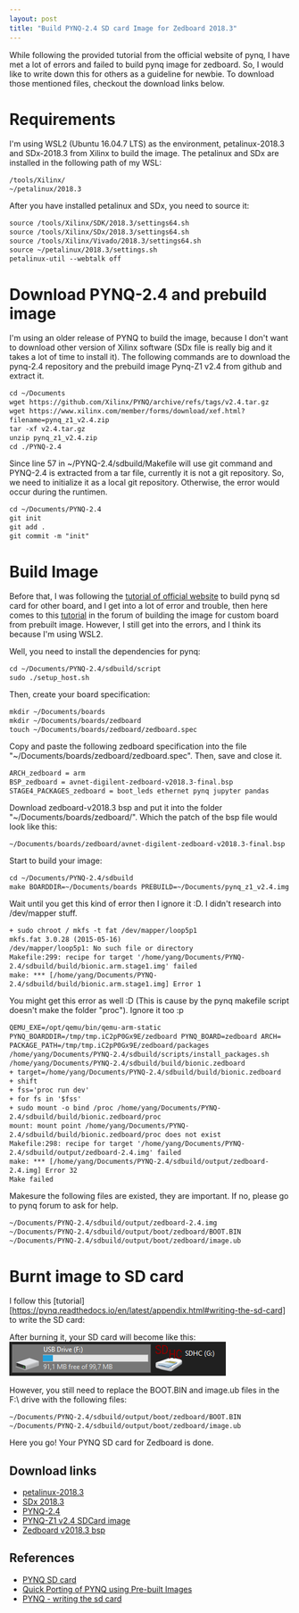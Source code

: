 ```yaml
---
layout: post
title: "Build PYNQ-2.4 SD card Image for Zedboard 2018.3"
---
```


While following the provided tutorial from the official website of pynq, I have met a lot of errors and failed to build pynq image for zedboard. So, I would like to write down this for others as a guideline for newbie. To download those mentioned files, checkout the download links below.

# Requirements

I'm using WSL2 (Ubuntu 16.04.7 LTS) as the environment, petalinux-2018.3 and SDx-2018.3 from Xilinx to build the image. The petalinux and SDx are installed in the following path of my WSL:

```batch
/tools/Xilinx/
~/petalinux/2018.3
```

After you have installed petalinux and SDx, you need to source it:

```batch
source /tools/Xilinx/SDK/2018.3/settings64.sh
source /tools/Xilinx/SDx/2018.3/settings64.sh
source /tools/Xilinx/Vivado/2018.3/settings64.sh
source ~/petalinux/2018.3/settings.sh
petalinux-util --webtalk off
```

# Download PYNQ-2.4 and prebuild image

I'm using an older release of PYNQ to build the image, because I don't want to download other version of Xilinx software (SDx file is really big and it takes a lot of time to install it). The following commands are to download the pynq-2.4 repository and the prebuild image Pynq-Z1 v2.4 from github and extract it.

```batch
cd ~/Documents
wget https://github.com/Xilinx/PYNQ/archive/refs/tags/v2.4.tar.gz
wget https://www.xilinx.com/member/forms/download/xef.html?filename=pynq_z1_v2.4.zip
tar -xf v2.4.tar.gz
unzip pynq_z1_v2.4.zip
cd ./PYNQ-2.4
```

Since line 57 in ~/PYNQ-2.4/sdbuild/Makefile will use git command and PYNQ-2.4 is extracted from a tar file, currently it is not a git repository. So, we need to initialize it as a local git repository. Otherwise, the error would occur during the runtimen.
```batch
cd ~/Documents/PYNQ-2.4
git init
git add .
git commit -m "init"
```

# Build Image
Before that, I was following the [tutorial of official website](https://pynq.readthedocs.io/en/latest/pynq_sd_card.html) to build pynq sd card for other board, and I get into a lot of error and trouble, then here comes to this [tutorial](https://discuss.pynq.io/t/quick-porting-of-pynq-using-pre-built-images/1075) in the forum of building the image for custom board from prebuilt image. However, I still get into the errors, and I think its because I'm using WSL2.

Well, you need to install the dependencies for pynq:
```batch
cd ~/Documents/PYNQ-2.4/sdbuild/script
sudo ./setup_host.sh
```

Then, create your board specification:
```batch
mkdir ~/Documents/boards
mkdir ~/Documents/boards/zedboard
touch ~/Documents/boards/zedboard/zedboard.spec
```

Copy and paste the following zedboard specification into the file "~/Documents/boards/zedboard/zedboard.spec". Then, save and close it.
```spec
ARCH_zedboard = arm
BSP_zedboard = avnet-digilent-zedboard-v2018.3-final.bsp
STAGE4_PACKAGES_zedboard = boot_leds ethernet pynq jupyter pandas
```

Download zedboard-v2018.3 bsp and put it into the folder "~/Documents/boards/zedboard/". Which the patch of the bsp file would look like this:
```
~/Documents/boards/zedboard/avnet-digilent-zedboard-v2018.3-final.bsp
```

Start to build your image:
```
cd ~/Documents/PYNQ-2.4/sdbuild
make BOARDDIR=~/Documents/boards PREBUILD=~/Documents/pynq_z1_v2.4.img
```

Wait until you get this kind of error then I ignore it :D. I didn't research into /dev/mapper stuff.
```
+ sudo chroot / mkfs -t fat /dev/mapper/loop5p1
mkfs.fat 3.0.28 (2015-05-16)
/dev/mapper/loop5p1: No such file or directory
Makefile:299: recipe for target '/home/yang/Documents/PYNQ-2.4/sdbuild/build/bionic.arm.stage1.img' failed
make: *** [/home/yang/Documents/PYNQ-2.4/sdbuild/build/bionic.arm.stage1.img] Error 1
```

You might get this error as well :D (This is cause by the pynq makefile script doesn't make the folder "proc"). Ignore it too :p
```
QEMU_EXE=/opt/qemu/bin/qemu-arm-static PYNQ_BOARDDIR=/tmp/tmp.iC2pP0Gx9E/zedboard PYNQ_BOARD=zedboard ARCH= PACKAGE_PATH=/tmp/tmp.iC2pP0Gx9E/zedboard/packages /home/yang/Documents/PYNQ-2.4/sdbuild/scripts/install_packages.sh /home/yang/Documents/PYNQ-2.4/sdbuild/build/bionic.zedboard
+ target=/home/yang/Documents/PYNQ-2.4/sdbuild/build/bionic.zedboard
+ shift
+ fss='proc run dev'
+ for fs in '$fss'
+ sudo mount -o bind /proc /home/yang/Documents/PYNQ-2.4/sdbuild/build/bionic.zedboard/proc
mount: mount point /home/yang/Documents/PYNQ-2.4/sdbuild/build/bionic.zedboard/proc does not exist
Makefile:298: recipe for target '/home/yang/Documents/PYNQ-2.4/sdbuild/output/zedboard-2.4.img' failed
make: *** [/home/yang/Documents/PYNQ-2.4/sdbuild/output/zedboard-2.4.img] Error 32
Make failed
```

Makesure the following files are existed, they are important. If no, please go to pynq forum to ask for help.
```
~/Documents/PYNQ-2.4/sdbuild/output/zedboard-2.4.img
~/Documents/PYNQ-2.4/sdbuild/output/boot/zedboard/BOOT.BIN
~/Documents/PYNQ-2.4/sdbuild/output/boot/zedboard/image.ub
```

# Burnt image to SD card
I follow this [tutorial][https://pynq.readthedocs.io/en/latest/appendix.html#writing-the-sd-card] to write the SD card:

After burning it, your SD card will become like this:
![burnt sd card](/assets/posts/2021-05-26-pynq-2.4-image-zedboard-2018.3/burnt_sd_card.png)

However, you still need to replace the BOOT.BIN and image.ub files in the F:\ drive with the following files:
```
~/Documents/PYNQ-2.4/sdbuild/output/boot/zedboard/BOOT.BIN
~/Documents/PYNQ-2.4/sdbuild/output/boot/zedboard/image.ub
```

Here you go! Your PYNQ SD card for Zedboard is done.



## Download links
- [petalinux-2018.3](https://www.xilinx.com/member/forms/download/xef.html?filename=petalinux-v2018.3-final-installer.run)
- [SDx 2018.3](https://www.xilinx.com/member/forms/download/xef.html?filename=Xilinx_SDx_2018.3_1207_2324.tar.gz)
- [PYNQ-2.4](https://github.com/Xilinx/PYNQ/archive/refs/tags/v2.4.tar.gz)
- [PYNQ-Z1 v2.4 SDCard image](https://www.xilinx.com/member/forms/download/xef.html?filename=pynq_z1_v2.4.zip)
- [Zedboard v2018.3 bsp](https://www.xilinx.com/member/forms/download/xef.html?filename=avnet-digilent-zedboard-v2018.3-final.bsp)

## References
- [PYNQ SD card](https://pynq.readthedocs.io/en/latest/pynq_sd_card.html)
- [Quick Porting of PYNQ using Pre-built Images](https://discuss.pynq.io/t/quick-porting-of-pynq-using-pre-built-images/1075)
- [PYNQ - writing the sd card](https://pynq.readthedocs.io/en/latest/appendix.html#writing-the-sd-card)

